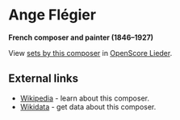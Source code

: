 # Ange Flégier

__French composer and painter (1846–1927)__

View [sets by this composer] in [OpenScore Lieder].

[sets by this composer]: https://musescore.com/openscore-lieder-corpus/sets?order=title&text=Flégier,+Ange
[OpenScore Lieder]: https://musescore.com/openscore-lieder-corpus

## External links

- [Wikipedia](https://fr.wikipedia.org/wiki/Ange_Fl%C3%A9gier) - learn about this composer.
- [Wikidata](https://www.wikidata.org/wiki/Q15407385) - get data about this composer.